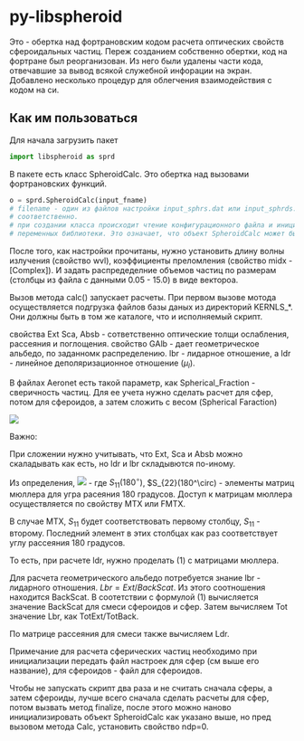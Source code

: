# py-libspheroid

Это - обертка над фортрановским кодом расчета оптических свойств сфероидальных частиц. Переж созданием собственно обертки,
код на фортране был реорганизован. Из него были удалены части кода, отвечавшие за вывод всякой служебной инфорации на экран. 
Добавлено несколько процедур для облегчения взаимодействия с кодом на си.


## Как им пользоваться

Для начала загрузить пакет
```python
import libspheroid as sprd
```

В пакете есть класс SpheroidCalc. Это обертка над вызовами фортрановских функций.

```python
o = sprd.SpheroidCalc(input_fname)
# filename - один из файлов настройки input_sphrs.dat или input_sphrds.dat. Для сфер и сфероидов 
# соответственно.
# при создании класса происходит чтение конфигурационного файла и инициализация внутренних глобальных 
# переменных библиотеки. Это означает, что объект SpheroidCalc может быть только один!. Это важно. 
```

После того, как настройки прочитаны, нужно установить длину волны излучения (свойство wvl), 
коэффициенты преломления (свойство midx - [Complex]). И задать распредеделние объемов частиц по размерам (столбцы из файла с данными 0.05 - 15.0) в виде вектороа.

Вызов метода calc() запускает расчеты. При первом вызове мотода осуществляется подгрузка файлов базы даных из директорий KERNLS_*. Они должны быть в том же каталоге, что и исполняемый скрипт. 

свойства Ext Sca, Absb - сответственно оптические толщи ослабления, рассеяния и поглощения. 
свойство GAlb - дает геометрическое альбедо, по заданномк распределению. lbr - лидарное отношение, а ldr - линейное деполяризационное отношение ($\mu_l$).

В файлах Aeronet есть такой параметр, как Spherical_Fraction - сверичность частиц. Для ее учета нужно сделать расчет для сфер, потом для сфероидов, а затем сложить с весом (Spherical Faraction)

![](https://latex.codecogs.com/gif.latex?Tot\%20=\%20sf\%20\times\%20Spheres+(1-sf)\times\%20Spheroids)


Важно:

При сложении нужно учитывать, что Ext, Sca  и Absb можно скаладывать как есть, но ldr и  lbr складывются по-иному.

Из определения, ![](https://latex.codecogs.com/gif.latex?ldr\%20=\%20%20(S_{11}(180^\circ)-S{22}(180^\circ))/(S_{11}(180^\circ)+S{22}(180^\circ))) - где $S_{11}(180^\circ)$, $S_{22}(180^\circ) -  элементы матриц мюллера для угра расеяния 180 градусов. Доступ к матрицам мюллера осуществляется по свойству MTX или FMTX.

В случае MTX, $S_{11}$ будет соответствовать первому столбцу, $S_{11}$ -  второму. Последний элемент в этих столбцах как раз соответствует углу рассеяния 180 градусов.

То есть, при расчете ldr, нужно проделать (1) с матрицами мюллера.

Для расчета геометрического альбедо потребуется знание lbr - лидарного отношения. $Lbr = Ext/BackScat$.  Из этого соотношения находится BackScat.  В соотетствии с формулой (1) вычисляется  значение BackScat для смеси сфероидов и сфер. Затем вычисляем Tot значение Lbr, как TotExt/TotBack.

По матрице рассеяния для смеси также вычисляем Ldr.


Примечание для расчета сферических частиц необходимо при инициализации передать файл настроек для сфер (см выше его название), для сфероидов - файл для сфероидов.


Чтобы не запускать скрипт два раза и не считать сначала сферы, а затем сфероиды, лучше всего сначала сделать расчеты для сфер, потом вызвать метод finalize, после этого можно наново инициализировать объект SpheroidCalc как указано выше, но пред вызовом метода Calc, установить свойство ndp=0.
